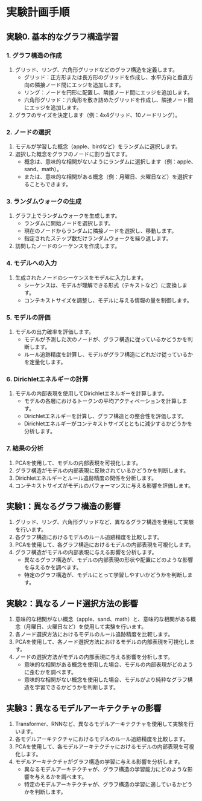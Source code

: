 # 実験計画手順

## 実験0. 基本的なグラフ構造学習

### 1. グラフ構造の作成

1.  グリッド、リング、六角形グリッドなどのグラフ構造を定義します。
    *   グリッド：正方形または長方形のグリッドを作成し、水平方向と垂直方向の隣接ノード間にエッジを追加します。
    *   リング：ノードを円形に配置し、隣接ノード間にエッジを追加します。
    *   六角形グリッド：六角形を敷き詰めたグリッドを作成し、隣接ノード間にエッジを追加します。
2.  グラフのサイズを決定します（例：4x4グリッド、10ノードリング）。

### 2. ノードの選択

1.  モデルが学習した概念（apple、birdなど）をランダムに選択します。
2.  選択した概念をグラフのノードに割り当てます。
    *   概念は、意味的な相関がないようにランダムに選択します（例：apple、sand、math）。
    *   または、意味的な相関がある概念（例：月曜日、火曜日など）を選択することもできます。

### 3. ランダムウォークの生成

1.  グラフ上でランダムウォークを生成します。
    *   ランダムに開始ノードを選択します。
    *   現在のノードからランダムに隣接ノードを選択し、移動します。
    *   指定されたステップ数だけランダムウォークを繰り返します。
2.  訪問したノードのシーケンスを作成します。

### 4. モデルへの入力

1.  生成されたノードのシーケンスをモデルに入力します。
    *   シーケンスは、モデルが理解できる形式（テキストなど）に変換します。
    *   コンテキストサイズを調整し、モデルに与える情報の量を制御します。

### 5. モデルの評価

1.  モデルの出力確率を評価します。
    *   モデルが予測した次のノードが、グラフ構造に従っているかどうかを判断します。
    *   ルール追跡精度を計算し、モデルがグラフ構造にどれだけ従っているかを定量化します。

### 6. Dirichletエネルギーの計算

1.  モデルの内部表現を使用してDirichletエネルギーを計算します。
    *   モデルの各層におけるトークンの平均アクティベーションを計算します。
    *   Dirichletエネルギーを計算し、グラフ構造との整合性を評価します。
    *   Dirichletエネルギーがコンテキストサイズとともに減少するかどうかを分析します。

### 7. 結果の分析

1.  PCAを使用して、モデルの内部表現を可視化します。
2.  グラフ構造がモデルの内部表現に反映されているかどうかを判断します。
3.  Dirichletエネルギーとルール追跡精度の関係を分析します。
4.  コンテキストサイズがモデルのパフォーマンスに与える影響を評価します。

## 実験1：異なるグラフ構造の影響

1.  グリッド、リング、六角形グリッドなど、異なるグラフ構造を使用して実験を行います。
2.  各グラフ構造におけるモデルのルール追跡精度を比較します。
3.  PCAを使用して、各グラフ構造におけるモデルの内部表現を可視化します。
4.  グラフ構造がモデルの内部表現に与える影響を分析します。
    *   異なるグラフ構造が、モデルの内部表現の形状や配置にどのような影響を与えるかを調べます。
    *   特定のグラフ構造が、モデルにとって学習しやすいかどうかを判断します。

## 実験2：異なるノード選択方法の影響

1.  意味的な相関がない概念（apple、sand、math）と、意味的な相関がある概念（月曜日、火曜日など）を使用して実験を行います。
2.  各ノード選択方法におけるモデルのルール追跡精度を比較します。
3.  PCAを使用して、各ノード選択方法におけるモデルの内部表現を可視化します。
4.  ノードの選択方法がモデルの内部表現に与える影響を分析します。
    *   意味的な相関がある概念を使用した場合、モデルの内部表現がどのように歪むかを調べます。
    *   意味的な相関がない概念を使用した場合、モデルがより純粋なグラフ構造を学習できるかどうかを判断します。

## 実験3：異なるモデルアーキテクチャの影響

1.  Transformer、RNNなど、異なるモデルアーキテクチャを使用して実験を行います。
2.  各モデルアーキテクチャにおけるモデルのルール追跡精度を比較します。
3.  PCAを使用して、各モデルアーキテクチャにおけるモデルの内部表現を可視化します。
4.  モデルアーキテクチャがグラフ構造の学習に与える影響を分析します。
    *   異なるモデルアーキテクチャが、グラフ構造の学習能力にどのような影響を与えるかを調べます。
    *   特定のモデルアーキテクチャが、グラフ構造の学習に適しているかどうかを判断します。
